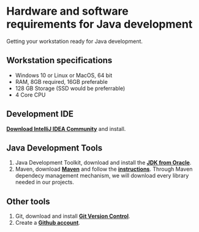 # Hardware and software requirements for Java development

Getting your workstation ready for Java development.
## Workstation specifications
- Windows 10 or Linux or MacOS, 64 bit
- RAM, 8GB required, 16GB preferable
- 128 GB Storage (SSD would be preferrable)
- 4 Core CPU

## Development IDE
**[Download IntelliJ IDEA   Community](https://www.jetbrains.com/idea/download/#section=windows)** and install.

## Java Development Tools
1. Java Development Toolkit, download and install the **[JDK from Oracle](https://www.oracle.com/java/technologies/javase-jdk11-downloads.html)**.
2. Maven, download **[Maven](https://maven.apache.org/download.cgi)** and follow the **[instructions](https://maven.apache.org/install.html)**. Through Maven dependecy management mechanism, we will download every library needed in our projects. 

## Other tools
1. Git, download and install **[Git Version Control](https://git-scm.com/downloads)**.
2. Create a **[Github account](https://github.com/join)**.

